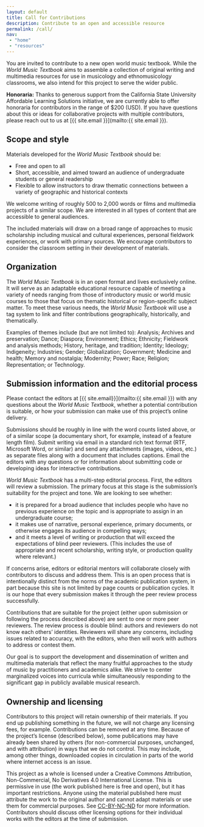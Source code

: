 ```yaml
---
layout: default
title: Call for Contributions
description: Contribute to an open and accessible resource
permalink: /call/
nav:
 - "home"
 - "resources"
---
```


You are invited to contribute to a new open world music textbook. While the *World Music Textbook* aims to assemble a collection of original writing and multimedia resources for use in musicology and ethnomusicology classrooms, we also intend for this project to serve the wider public.

**Honoraria:** Thanks to generous support from the California State University Affordable Learning Solutions initiative, we are currently able to offer honoraria for contributors in the range of $200 (USD). If you have questions about this or ideas for collaborative projects with multiple contributors, please reach out to us at [{{ site.email }}](mailto:{{ site.email }}).

## Scope and style

Materials developed for the *World Music Textbook* should be:

* Free and open to all
* Short, accessible, and aimed toward an audience of undergraduate students or general readership
* Flexible to allow instructors to draw thematic connections between a variety of geographic and historical contexts

We welcome writing of roughly 500 to 2,000 words or films and multimedia projects of a similar scope. We are interested in all types of content that are accessible to general audiences.

The included materials will draw on a broad range of approaches to music scholarship including musical and cultural experiences, personal fieldwork experiences, or work with primary sources. We encourage contributors to consider the classroom setting in their development of materials.

## Organization

The *World Music Textbook* is in an open format and lives exclusively online. It will serve as an adaptable educational resource capable of meeting a variety of needs ranging from those of introductory music or world music courses to those that focus on thematic historical or region-specific subject matter. To meet these various needs, the *World Music Textbook* will use a tag system to link and filter contributions geographically, historically, and thematically.

Examples of themes include (but are not limited to): Analysis; Archives and preservation; Dance; Diaspora; Environment; Ethics; Ethnicity; Fieldwork and analysis methods; History, heritage, and tradition; Identity; Ideology; Indigeneity; Industries; Gender; Globalization; Government; Medicine and health; Memory and nostalgia; Modernity; Power; Race; Religion; Representation; or Technology.

## Submission information and the editorial process

Please contact the editors at [{{ site.email}}](mailto:{{ site.email }}) with any questions about the *World Music Textbook*, whether a potential contribution is suitable, or how your submission can make use of this project’s online delivery.

Submissions should be roughly in line with the word counts listed above, or of a similar scope (a documentary short, for example, instead of a feature length film). Submit writing via email in a standard rich text format (RTF, Microsoft Word, or similar) and send any attachments (images, videos, etc.) as separate files along with a document that includes captions. Email the editors with any questions or for information about submitting code or developing ideas for interactive contributions.

*World Music Textbook* has a multi-step editorial process. First, the editors will review a submission. The primary focus at this stage is the submission’s suitability for the project and tone. We are looking to see whether:

* it is prepared for a broad audience that includes people who have no previous experience on the topic and is appropriate to assign in an undergraduate course;
* it makes use of narrative, personal experience, primary documents, or otherwise engages its audience in compelling ways;
* and it meets a level of writing or production that will exceed the expectations of blind peer reviewers. (This includes the use of appropriate and recent scholarship, writing style, or production quality where relevant.)

If concerns arise, editors or editorial mentors will collaborate closely with contributors to discuss and address them. This is an open process that is intentionally distinct from the norms of the academic publication system, in part because this site is not limited by page counts or publication cycles. It is our hope that every submission makes it through the peer review process successfully.

Contributions that are suitable for the project (either upon submission or following the process described above) are sent to one or more peer reviewers. The review process is double blind: authors and reviewers do not know each others’ identities. Reviewers will share any concerns, including issues related to accuracy, with the editors, who then will work with authors to address or contest them.

Our goal is to support the development and dissemination of written and multimedia materials that reflect the many fruitful approaches to the study of music by practitioners and academics alike. We strive to center marginalized voices into curricula while simultaneously responding to the significant gap in publicly available musical research.

## Ownership and licensing

Contributors to this project will retain ownership of their materials. If you end up publishing something in the future, we will not charge any licensing fees, for example. Contributions can be removed at any time. Because of the project’s license (described below), some publications may have already been shared by others (for non-commercial purposes, unchanged, and with attribution) in ways that we do not control. This may include, among other things, downloaded copies in circulation in parts of the world where internet access is an issue.

This project as a whole is licensed under a Creative Commons Attribution, Non-Commercial, No Derivatives 4.0 International License. This is permissive in use (the work published here is free and open), but it has important restrictions. Anyone using the material published here must attribute the work to the original author and cannot adapt materials or use them for commercial purposes. See [CC-BY-NC-ND](http://creativecommons.org/licenses/by-nc-nd/4.0/) for more information. Contributors should discuss other licensing options for their individual works with the editors at the time of submission.
